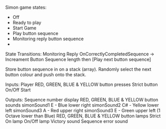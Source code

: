 Simon game states:
- Off
- Ready to play
- Start Game
- Play button sequence
- Monitoring reply button sequence
-   

State Transitions:
Monitoring Reply
    OnCorrectlyCompletedSequence  ->  Increament Button Sequence length then [Play next button sequence]


Store button sequence in on a stack (array).
Randomly select the next button colour and push onto the stack.

Inputs: 
Player RED, GREEN, BLUE & YELLOW button presses
Strict button
On/Off
Start

Outputs:
Sequence number display
RED, GREEN, BLUE & YELLOW button sounds
   simonSound1   E   - Blue lower right
   simonSound2   C#  - Yellow lower left
   simonSound3   A   - Red upper right
   simonSound3   E   - Green upper left (1 Octave lower than Blue)
RED, GREEN, BLUE & YELLOW button lamps
Strict On lamp
On/Off lamp
Victory sound
Sequence error sound 

